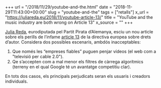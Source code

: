 +++
url = "/2018/11/29/youtube-and-the.html"
date = "2018-11-29T11:43:00+00:00"
slug = "youtube-and-the"
tags = ["retalls"]
x_url = "https://juliareda.eu/2018/11/youtube-article-13/"
title = "YouTube and the music industry are both wrong on Article 13"
x_source = ""
+++


[Julia Reda](https://ca.wikipedia.org/wiki/Julia_Reda), eurodiputada pel Partit Pirata d’Alemanya, esciu un nou article sobre els perills de l’infame [article 13](https://juliareda.eu/2018/10/copyright-trilogue-positions/#article13) de la directiva europea sobre drets d’autor. Considera dos possibles escenaris, ambdós inacceptables:

1. Que només les “empreses fiables” puguen penjar vídeos (el web com a "televisió per cable 2.0").
2. Qe s’accepten com a mal menor els filtres de càrrega algorítmics (terreny en el qual Google té un avantatge competitiu clar).

En tots dos casos, els principals perjudicats seran els usuaris i creadors individuals.

